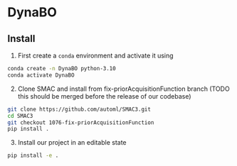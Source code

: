 # DynaBO


## Install

1. First create a `conda` environment and activate it using 
```bash
conda create -n DynaBO python-3.10
conda activate DynaBO
```

2. Clone SMAC and install from fix-priorAcquisitionFunction branch (TODO this should be merged before the release of our codebase)
```bash
git clone https://github.com/automl/SMAC3.git
cd SMAC3
git checkout 1076-fix-priorAcquisitionFunction
pip install .
```

3. Install our project in an editable state
```bash
pip install -e .
```
